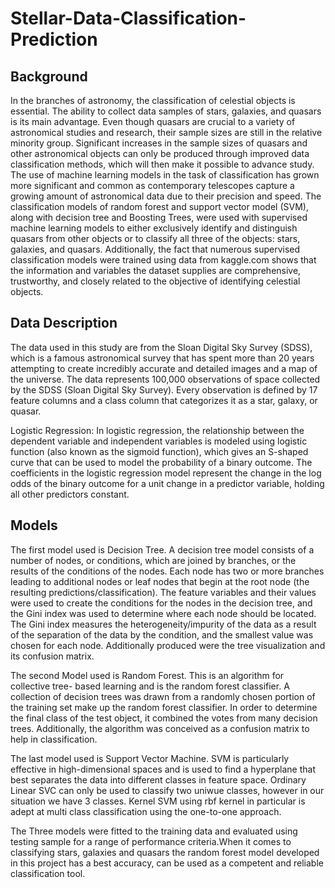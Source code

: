# Stellar-Data-Classification-Prediction

## Background

In the branches of astronomy, the classification of celestial objects is essential. The ability to collect data samples of stars, galaxies, and quasars is its main advantage. Even though quasars are crucial to a variety of astronomical studies and research, their sample sizes are still in the relative minority group. Significant increases in the sample sizes of quasars and other astronomical objects can only be produced through improved data classification methods, which will then make it possible to advance study. The use of machine learning models in the task of classification has grown more significant and common as contemporary telescopes capture a growing amount of astronomical data due to their precision and speed. 
The classification models of random forest and support vector model (SVM), along with decision tree and Boosting Trees, were used with supervised machine learning models to either exclusively identify and distinguish quasars from other objects or to classify all three of the objects: stars, galaxies, and quasars. Additionally, the fact that numerous supervised classification models were trained using data from kaggle.com shows that the information and variables the dataset supplies are comprehensive, trustworthy, and closely related to the objective of identifying celestial objects. 
 
## Data Description

The data used in this study are from the Sloan Digital Sky Survey (SDSS), which is a famous astronomical survey that has spent more than 20 years attempting to create incredibly accurate and detailed images and a map of the universe. The data represents 100,000 observations of space collected by the SDSS (Sloan Digital Sky Survey). Every observation is defined by 17 feature columns and a class column that categorizes it as a star, galaxy, or quasar. 

Logistic Regression: 
In logistic regression, the relationship between the dependent variable and independent variables is modeled using logistic function (also known as the sigmoid function), which gives an S-shaped curve that can be used to model the probability of a binary outcome. The coefficients in the logistic regression model represent the change in the log odds of the binary outcome for a unit change in a predictor variable, holding all other predictors constant.


## Models

The first model used is Decision Tree. A decision tree model consists of a number of nodes, or conditions, which are joined by branches, or the results of the conditions of the nodes. Each node has two or more branches leading to additional nodes or leaf nodes that begin at the root node (the resulting predictions/classification). The feature variables and their values were used to create the conditions for the nodes in the decision tree, and the Gini index was used to determine where each node should be located. The Gini index measures the heterogeneity/impurity of the data as a result of the separation of the data by the condition, and the smallest value was chosen for each node. Additionally produced were the tree visualization and its confusion matrix. 

The second Model used is Random Forest. This is an algorithm for collective tree- based learning and is the random forest classifier. A collection of decision trees was drawn from a randomly chosen portion of the training set make up the random forest classifier. In order to determine the final class of the test object, it combined the votes from many decision trees. Additionally, the algorithm was conceived as a confusion matrix to help in classification. 

The last model used is Support Vector Machine. SVM is particularly effective in high-dimensional spaces and is used to find a hyperplane that best separates the data into different classes in feature space. Ordinary Linear SVC can only be used to classify two uniwue classes, however in our situation we have 3 classes. Kernel SVM using rbf kernel in particular is adept at multi class classification using the one-to-one approach.



The Three models were fitted to the training data and evaluated using testing sample for a range of performance criteria.When it comes to classifying stars, galaxies and quasars the random forest model developed in this project has a best accuracy, can be used as a competent and reliable classification tool.



